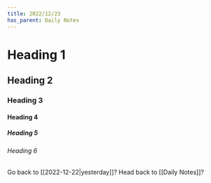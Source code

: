 ```yaml
---
title: 2022/12/23
has_parent: Daily Notes
---
```

# Heading 1

## Heading 2

### Heading 3

#### Heading 4

##### Heading 5

###### Heading 6

Go back to [[2022-12-22|yesterday]]?
Head back to [[Daily Notes]]?